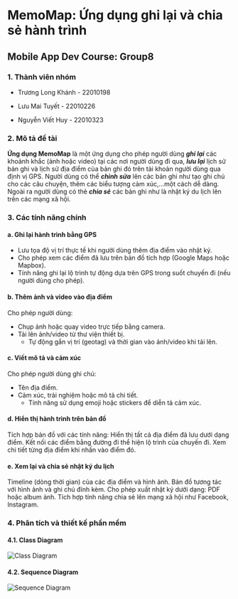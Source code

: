 # MemoMap: Ứng dụng ghi lại và chia sẻ hành trình

## Mobile App Dev Course: Group8

### 1. Thành viên nhóm

- Trương Long Khánh - 22010198

- Lưu Mai Tuyết - 22010226

- Nguyễn Viết Huy - 22010323

### 2. Mô tả đề tài

**Ứng dụng MemoMap** là một ứng dụng cho phép người dùng ***ghi lại*** các khoảnh khắc (ảnh hoặc video) tại các nơi người dùng đi qua, ***lưu lại*** lịch sử bản ghi và lịch sử địa điểm của bản ghi đó trên tài khoản người dùng qua định vị GPS. Người dùng có thể ***chỉnh sửa*** lên các bản ghi như tạo ghi chú cho các câu chuyện, thêm các biểu tượng cảm xúc,...một cách dễ dàng. Ngoài ra người dùng có thẻ ***chia sẻ*** các bản ghi như là nhật ký du lịch lên trên các mạng xã hội.

### 3. Các tính năng chính

#### a. Ghi lại hành trình bằng GPS

- Lưu tọa độ vị trí thực tế khi người dùng thêm địa điểm vào nhật ký.
- Cho phép xem các điểm đã lưu trên bản đồ tích hợp (Google Maps hoặc Mapbox).
- Tính năng ghi lại lộ trình tự động dựa trên GPS trong suốt chuyến đi (nếu người dùng cho phép).
  
#### b. Thêm ảnh và video vào địa điểm

Cho phép người dùng:
-	Chụp ảnh hoặc quay video trực tiếp bằng camera.
-	Tải lên ảnh/video từ thư viện thiết bị.
     -    Tự động gắn vị trí (geotag) và thời gian vào ảnh/video khi tải lên.
       
#### c. Viết mô tả và cảm xúc

Cho phép người dùng ghi chú:
-	Tên địa điểm.
-	Cảm xúc, trải nghiệm hoặc mô tả chi tiết.
     -    Tính năng sử dụng emoji hoặc stickers để diễn tả cảm xúc.
       
#### d. Hiển thị hành trình trên bản đồ

Tích hợp bản đồ với các tính năng:
Hiển thị tất cả địa điểm đã lưu dưới dạng điểm.
Kết nối các điểm bằng đường đi thể hiện lộ trình của chuyến đi.
Xem chi tiết từng địa điểm khi nhấn vào điểm đó.

#### e. Xem lại và chia sẻ nhật ký du lịch

Timeline (dòng thời gian) của các địa điểm và hình ảnh.
Bản đồ tương tác với hình ảnh và ghi chú đính kèm.
Cho phép xuất nhật ký dưới dạng:
PDF hoặc album ảnh.
Tích hợp tính năng chia sẻ lên mạng xã hội như Facebook, Instagram.

### 4. Phân tích và thiết kế phần mềm

#### 4.1. Class Diagram

![Class Diagram](https://i.imgur.com/5awhTTy.png)

#### 4.2. Sequence Diagram

![Sequence Diagram](https://imgur.com/W5qIIQc.png)

